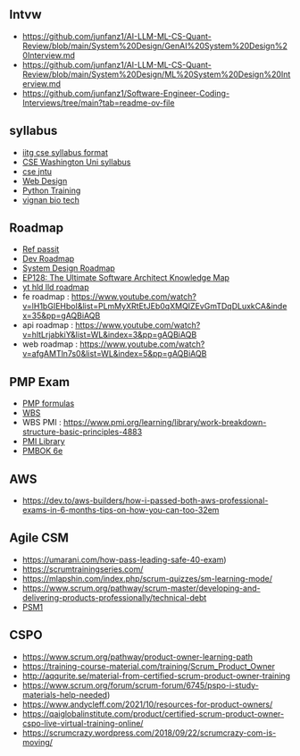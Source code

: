 
## Intvw
* https://github.com/junfanz1/AI-LLM-ML-CS-Quant-Review/blob/main/System%20Design/GenAI%20System%20Design%20Interview.md
* https://github.com/junfanz1/AI-LLM-ML-CS-Quant-Review/blob/main/System%20Design/ML%20System%20Design%20Interview.md
* https://github.com/junfanz1/Software-Engineer-Coding-Interviews/tree/main?tab=readme-ov-file

## syllabus
* [iitg cse syllabus format](https://www.iitgoa.ac.in/~sreejithav/20Aug/cs220.html#time-and-plac)
* [CSE Washington Uni syllabus](https://www.cs.washington.edu/education/courses)
* [cse jntu](https://jntuh.ac.in/uploads/academics/R18B.Tech.CSESyllabus.pdf)
* [Web Design](https://highereducation.mp.gov.in/Uploaded%20Document/Web%20Designing.pdf)
* [Python Training](https://www.tertiarycourses.com.sg/python-3-essential-training-in-singapore.html)
* [vignan bio tech](https://www.vignan.ac.in/r22/R22%20B.Tech(BT)%20Course%20Structure%20and%20Contents.pdf)


## Roadmap
* [Ref passit](https://passit.bg/en/certification-roadmaps/)
* [Dev Roadmap](https://roadmap.sh/)
* [System Design Roadmap](https://whimsical.com/system-design-roadmap-31C9vnRRATGW5Q95Krdciu)
* [EP128: The Ultimate Software Architect Knowledge Map](https://blog.bytebytego.com/p/ep128-the-ultimate-software-architect)
* [yt hld lld roadmap](https://www.youtube.com/watch?v=rliSgjoOFTs&list=PLmMyXRtEtJEZUAhYNKCpOBP5tlEP7Ky9h&index=5&pp=gAQBiAQB)
* fe roadmap : https://www.youtube.com/watch?v=lH1bGIEHboI&list=PLmMyXRtEtJEb0qXMQIZEvGmTDqDLuxkCA&index=35&pp=gAQBiAQB
* api roadmap : https://www.youtube.com/watch?v=hltLrjabkiY&list=WL&index=3&pp=gAQBiAQB
* web roadmap : https://www.youtube.com/watch?v=afgAMTln7s0&list=WL&index=5&pp=gAQBiAQB


## PMP Exam
* [PMP formulas](https://www.whizlabs.com/blog/pmp-formulas-for-pmp-certification-exam/)
* [WBS](https://www.brighthubpm.com/project-planning/2940-tips-for-building-a-work-breakdown-structure/)
* WBS PMI : https://www.pmi.org/learning/library/work-breakdown-structure-basic-principles-4883
* [PMI Library](https://www.pmi.org/learning/library/challenges-fixed-price-contracts-9640)
* [PMBOK 6e](https://prothoughts.co.in/wp-content/uploads/2022/06/a-guide-to-the-project-management-body-of-knowledge-6e.pdf)


## AWS
* https://dev.to/aws-builders/how-i-passed-both-aws-professional-exams-in-6-months-tips-on-how-you-can-too-32em

## Agile CSM
* https://umarani.com/how-pass-leading-safe-40-exam)
* https://scrumtrainingseries.com/
* https://mlapshin.com/index.php/scrum-quizzes/sm-learning-mode/
* https://www.scrum.org/pathway/scrum-master/developing-and-delivering-products-professionally/technical-debt
* [PSM1](https://www.scrum.org/forum/scrum-forum/7198/passes-psm1-938-first-attempt-experience-share-tips)

## CSPO
* https://www.scrum.org/pathway/product-owner-learning-path
* https://training-course-material.com/training/Scrum_Product_Owner
* http://aqqurite.se/material-from-certified-scrum-product-owner-training
* https://www.scrum.org/forum/scrum-forum/6745/pspo-i-study-materials-help-needed)
* https://www.andycleff.com/2021/10/resources-for-product-owners/
* https://qaiglobalinstitute.com/product/certified-scrum-product-owner-cspo-live-virtual-training-online/
* https://scrumcrazy.wordpress.com/2018/09/22/scrumcrazy-com-is-moving/
